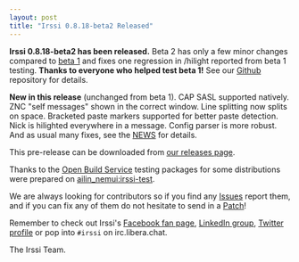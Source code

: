 ```yaml
---
layout: post
title: "Irssi 0.8.18-beta2 Released"
---
```


**Irssi 0.8.18-beta2 has been released.** Beta 2 has only a few minor
changes compared to [beta 1](/2015/12/21/irssi-0.8.18-beta-released/)
and fixes one regression  in /hilight reported from beta 1 testing.
**Thanks to everyone who helped test beta 1!**
See our [Github](https://github.com/irssi/irssi)
repository for details.


**New in this release** (unchanged from beta 1). CAP SASL supported
natively. ZNC "self messages" shown in the correct window. Line splitting
now splits on space. Bracketed paste markers supported for better paste
detection. Nick is hilighted everywhere in a message. Config parser is
more robust. And as usual many fixes, see the
[NEWS](https://raw.githubusercontent.com/irssi/irssi/0.8.18-beta2/NEWS)
for details.

This pre-release can be downloaded from
[our releases page](https://github.com/irssi/irssi/releases).

Thanks to the [Open Build Service](https://build.opensuse.org/) testing
packages for some distributions were prepared on
[ailin_nemui:irssi-test](https://download.opensuse.org/repositories/home:/ailin_nemui:/irssi-test/).

We are always looking for contributors so if you find any
[Issues](https://github.com/irssi/irssi/issues) report them, and if
you can fix any of them do not hesitate to send in a
[Patch](https://github.com/irssi/irssi/pulls)!

Remember to check out Irssi's [Facebook fan page](https://facebook.com/irssi),
[LinkedIn group](https://www.linkedin.com/groups?gid=147751), [Twitter
profile](https://twitter.com/IrssiProject) or pop into `#irssi` on irc.libera.chat.

The Irssi Team.
